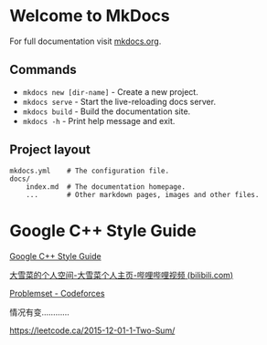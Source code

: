 # Welcome to MkDocs

For full documentation visit [mkdocs.org](https://www.mkdocs.org).

## Commands

* `mkdocs new [dir-name]` - Create a new project.
* `mkdocs serve` - Start the live-reloading docs server.
* `mkdocs build` - Build the documentation site.
* `mkdocs -h` - Print help message and exit.

## Project layout

    mkdocs.yml    # The configuration file.
    docs/
        index.md  # The documentation homepage.
        ...       # Other markdown pages, images and other files.



# Google C++ Style Guide

[Google C++ Style Guide](https://google.github.io/styleguide/cppguide.html)

[大雪菜的个人空间-大雪菜个人主页-哔哩哔哩视频 (bilibili.com)](https://space.bilibili.com/7836741/channel/seriesdetail?sid=369277)

[Problemset - Codeforces](https://codeforces.com/problemset)



情况有变…………

https://leetcode.ca/2015-12-01-1-Two-Sum/